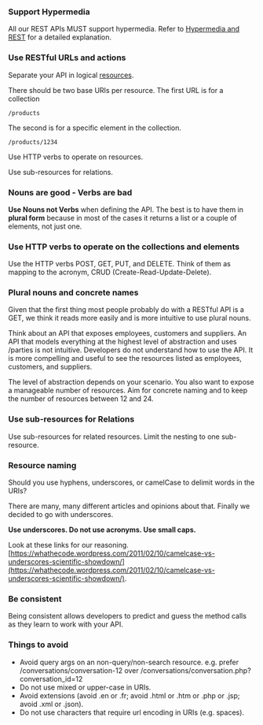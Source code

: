 ### Support Hypermedia

All our REST APIs MUST support hypermedia. Refer to [Hypermedia and REST](hypermedia-and-rest.md) for a detailed explanation.

### Use RESTful URLs and actions

Separate your API in logical [resources](resources.md).

There should be two base URIs per resource. The first URL is for a collection

	/products

The second is for a specific element in the collection.

	/products/1234
 
Use HTTP verbs to operate on resources.

Use sub-resources for relations.

### Nouns are good - Verbs are bad

**Use Nouns not Verbs** when defining the API. The best is to have them in **plural form** because in most of the cases it returns a list or a couple of elements, not just one.

### Use HTTP verbs to operate on the collections and elements

Use the HTTP verbs POST, GET, PUT, and DELETE. 
Think of them as mapping to the acronym, CRUD (Create-Read-Update-Delete).

### Plural nouns and concrete names

Given that the first thing most people probably do with a RESTful API is a GET, we think it reads more easily and is more intuitive to use plural nouns.

Think about an API that exposes employees, customers and suppliers. An API that models everything at the highest level of abstraction and uses /parties is not intuitive. Developers do not understand how to use the API. It is more compelling and useful to see the resources listed as employees, customers, and suppliers.

The level of abstraction depends on your scenario. You also want to expose a manageable number of resources. Aim for concrete naming and to keep the number of resources between 12 and 24.

### Use sub-resources for Relations

Use sub-resources for related resources. Limit the nesting to one sub-resource.

### Resource naming

Should you use hyphens, underscores, or camelCase to delimit words in the URIs?

There are many, many different articles and opinions about that. Finally we decided to go with underscores.

**Use underscores. Do not use acronyms. Use small caps.**

Look at these links for our reasoning. [https://whathecode.wordpress.com/2011/02/10/camelcase-vs-underscores-scientific-showdown/](https://whathecode.wordpress.com/2011/02/10/camelcase-vs-underscores-scientific-showdown/).

### Be consistent

Being consistent allows developers to predict and guess the method calls as they learn to work with your API.

### Things to avoid
- Avoid query args on an non-query/non-search resource. e.g. prefer /conversations/conversation-12 over /conversations/conversation.php?conversation_id=12
- Do not use mixed or upper-case in URIs.
- Avoid extensions (avoid .en or .fr; avoid .html or .htm or .php or .jsp; avoid .xml or .json).
- Do not use characters that require url encoding in URIs (e.g. spaces).
